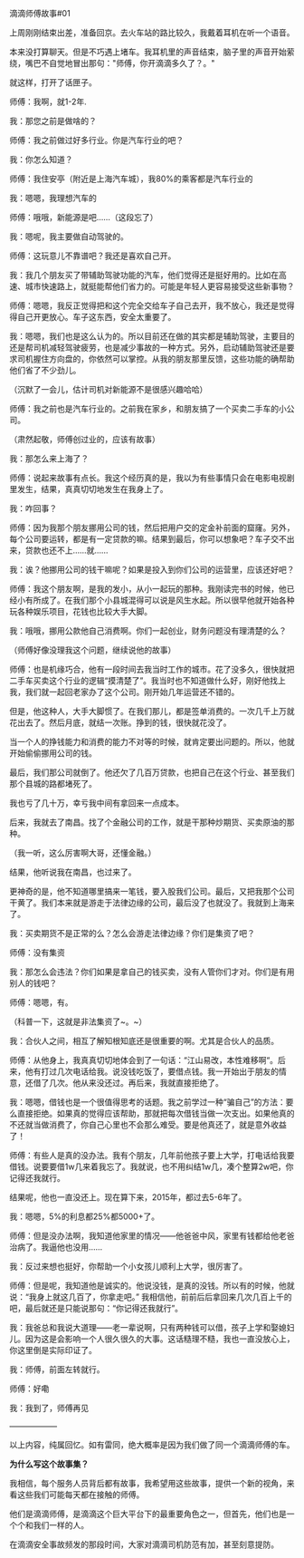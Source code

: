 滴滴师傅故事#01

上周刚刚结束出差，准备回京。去火车站的路比较久，我戴着耳机在听一个语音。

本来没打算聊天。但是不巧遇上堵车。我耳机里的声音结束，脑子里的声音开始萦绕，嘴巴不自觉地冒出那句："师傅，你开滴滴多久了？。"

就这样，打开了话匣子。

师傅：我啊，就1-2年.

我：那您之前是做啥的？

师傅：我之前做过好多行业。你是汽车行业的吧？

我：你怎么知道？

师傅：我住安亭（附近是上海汽车城），我80%的乘客都是汽车行业的

我：嗯嗯，我理想汽车的

师傅：哦哦，新能源是吧……（这段忘了）

我：嗯呢，我主要做自动驾驶的。

师傅：这玩意儿不靠谱吧？我还是喜欢自己开。

我：我几个朋友买了带辅助驾驶功能的汽车，他们觉得还是挺好用的。比如在高速、城市快速路上，就挺能帮他们省力的。可能是年轻人更容易接受这些新事物？

师傅：嗯嗯，我反正觉得把和这个完全交给车子自己去开，我不放心，我还是觉得得自己开更放心。车子这东西，安全太重要了。

我：嗯嗯，我们也是这么认为的。所以目前还在做的其实都是辅助驾驶，主要目的还是帮司机减轻驾驶疲劳，也是减少事故的一种方式。另外，启动辅助驾驶还是要求司机握住方向盘的，你依然可以掌控。从我的朋友那里反馈，这些功能的确帮助他们省了不少劲儿。

（沉默了一会儿，估计司机对新能源不是很感兴趣哈哈）

师傅：我之前也是汽车行业的。之前我在家乡，和朋友搞了一个买卖二手车的小公司。

（肃然起敬，师傅创过业的，应该有故事）

我：那怎么来上海了？

师傅：说起来故事有点长。我这个经历真的是，我以为有些事情只会在电影电视剧里发生，结果，真真切切地发生在我身上了。

我：咋回事？

师傅：因为我那个朋友挪用公司的钱，然后把用户交的定金补前面的窟窿。另外，每个公司要运转，都是有一定贷款的嘛。结果到最后，你可以想象吧？车子交不出来，贷款也还不上……就……

我：诶？他挪用公司的钱干嘛呢？如果是投入到你们公司的运营里，应该还好吧？

师傅：我这个朋友啊，是我的发小，从小一起玩的那种。我刚读完书的时候，他已经小有所成了。在我们那个小县城混得可以说是风生水起。所以很早他就开始各种玩各种娱乐项目，花钱也比较大手大脚。

我：哦哦，挪用公款他自己消费啊。你们一起创业，财务问题没有理清楚的么？

（师傅好像没理我这个问题，继续说他的故事）

师傅：也是机缘巧合，他有一段时间去我当时工作的城市。花了没多久，很快就把二手车买卖这个行业的逻辑“摸清楚了”。我当时也不知道做什么好，刚好他找上我，我们就一起回老家办了这个公司。刚开始几年运营还不错的。

但是，他这种人，大手大脚惯了。在我们那儿，都是签单消费的。一次几千上万就花出去了。然后月底，就结一次账。挣到的钱，很快就花没了。

当一个人的挣钱能力和消费的能力不对等的时候，就肯定要出问题的。所以，他就开始偷偷挪用公司的钱。

最后，我们那公司就倒了。他还欠了几百万贷款，也把自己在这个行业、甚至我们那个县城的路都堵死了。

我也亏了几十万，幸亏我中间有拿回来一点成本。

后来，我就去了南昌。找了个金融公司的工作，就是干那种炒期货、买卖原油的那种。

（我一听，这么厉害啊大哥，还懂金融。）

结果，他听说我在南昌，也过来了。

更神奇的是，他不知道哪里搞来一笔钱，要入股我们公司。最后，又把我那个公司干黄了。我们本来就是游走于法律边缘的公司，最后没了也就没了。我就到上海来了。

我：买卖期货不是正常的么？怎么会游走法律边缘？你们是集资了吧？

师傅：没有集资

我：那怎么会违法？你们如果是拿自己的钱买卖，没有人管你们才对。你们是有用别人的钱吧？

师傅：嗯嗯，有。

（科普一下，这就是非法集资了~。~）

我：合伙人之间，相互了解知根知底还是很重要的啊。尤其是合伙人的品质。

师傅：从他身上，我真真切切地体会到了一句话：“江山易改，本性难移啊“。后来，他有打过几次电话给我。说没钱吃饭了，要借点钱。我一开始出于朋友的情意，还借了几次。他从来没还过。再后来，我就直接拒绝了。

我：嗯嗯，借钱也是一个很值得思考的话题。我之前学过一种“骗自己”的方法：要么直接拒绝。如果真的觉得应该帮助，那就把每次借钱当做一次支出。如果他真的不还就当做消费了，你自己心里也不会那么难受。要是他真还了，就是意外收益了！

师傅：有些人是真的没办法。我有个朋友，几年前他孩子要上大学，打电话给我要借钱。说要要借1w几来着我忘了。我就说，也不用纠结1w几，凑个整算2w吧，你记得还我就行。

结果呢，他也一直没还上。现在算下来，2015年，都过去5-6年了。

我：嗯嗯，5%的利息都25%都5000+了。

师傅：但是没办法啊，我知道他家里的情况——他爸爸中风，家里有钱都给他老爸治病了。我逼他也没用……

我：反过来想也挺好，你帮助一个小女孩儿顺利上大学，很厉害了。

师傅：但是呢，我知道他是诚实的。他说没钱，是真的没钱。所以有的时候，他就说：“我身上就这几百了，你拿走吧。” 我相信他，前前后后拿回来几次几百上千的吧，最后就还是只能说那句：“你记得还我就行”。

我：我爸总和我说大道理——老一辈说啊，只有两种钱可以借，孩子上学和娶媳妇儿。因为这是会影响一个人很久很久的大事。这话糙理不糙，我也一直没放心上，你这里倒是实际印证了。

我：师傅，前面左转就行。

师傅：好嘞

我：我到了，师傅再见

——————

以上内容，纯属回忆。如有雷同，绝大概率是因为我们做了同一个滴滴师傅的车。

**为什么写这个故事集？**

我相信，每个服务人员背后都有故事，我希望用这些故事，提供一个新的视角，来看这些我们可能每天都在接触的师傅。

他们是滴滴师傅，是滴滴这个巨大平台下的最重要角色之一，但首先，他们也是一个个和我们一样的人。

在滴滴安全事故频发的那段时间，大家对滴滴司机防范有加，甚至刻意提防。

